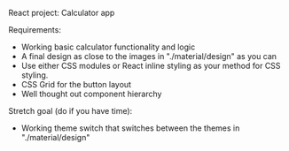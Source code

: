 React project: Calculator app

Requirements:

- Working basic calculator functionality and logic
- A final design as close to the images in "./material/design" as you can
- Use either CSS modules or React inline styling as your method for CSS styling.
- CSS Grid for the button layout
- Well thought out component hierarchy

Stretch goal (do if you have time):

- Working theme switch that switches between the themes in "./material/design"
